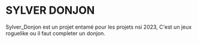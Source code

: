 # SYLVER DONJON
Sylver_Donjon est un projet entamé pour les projets nsi 2023, C'est un jeux roguelike ou il faut completer un donjon.
